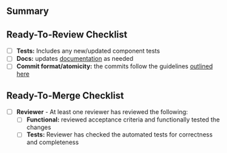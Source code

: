 ## Summary

<!-- Be sure to add the JIRA ticket number to the title of your Pull Request -->

## Ready-To-Review Checklist

<!--
Is this PR ready to be reviewed?
- No: no worries, you can create it as a "draft" PR to let reviewers know and prevent accidental merges
- Yes: great! be sure to have all these checked before asking for review
-->

- [ ] **Tests:** Includes any new/updated component tests
- [ ] **Docs:** updates [documentation](https://github.com/Kong/khcp/tree/master/packages/docs) as needed
- [ ] **Commit format/atomicity:** the commits follow the guidelines [outlined here](https://github.com/Kong/kong-ee/blob/next/2.1.x.x/CONTRIBUTING.md#commit-atomicity)

## Ready-To-Merge Checklist

<!--
Is this PR ready to be merged?
- No: Once the PR is ready, ask your colleagues to review your work
- Yes: great! be sure to have all these checked before merging
-->

- [ ] **Reviewer** - At least one reviewer has reviewed the following:
  - [ ] **Functional:** reviewed acceptance criteria and functionally tested the changes
  - [ ] **Tests:** Reviewer has checked the automated tests for correctness and completeness
